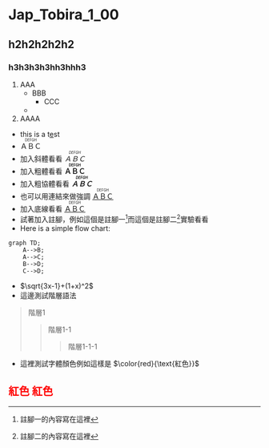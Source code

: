 # Jap_Tobira_1_00
## h2h2h2h2h2
### h3h3h3h3hh3hhh3
1. AAA  
    - BBB
        - CCC
    - 
3. AAAA  
- this is a t[e]()st
- <ruby>ＡＢＣ<rp>((</rp><rt>DEFGH</rt><rp>))</rp></ruby>
- 加入斜體看看 _<ruby>ＡＢＣ<rp>((</rp><rt>DEFGH</rt><rp>))</rp></ruby>_
- 加入粗體看看 __<ruby>ＡＢＣ<rp>((</rp><rt>DEFGH</rt><rp>))</rp></ruby>__
- 加入粗協體看看 ___<ruby>ＡＢＣ<rp>((</rp><rt>DEFGH</rt><rp>))</rp></ruby>___
- 也可以用連結來做強調 [<ruby>ＡＢＣ<rp>((</rp><rt>DEFGH</rt><rp>))</rp></ruby>]()
- 加入底線看看 <u><ruby>ＡＢＣ<rp>((</rp><rt>DEFGH</rt><rp>))</rp></ruby></u>
- 試著加入註腳，例如這個是註腳一[^1]而這個是註腳二[^2]實驗看看
- Here is a simple flow chart:

```mermaid
graph TD;
    A-->B;
    A-->C;
    B-->D;
    C-->D;
```

- $\sqrt{3x-1}+(1+x)^2$
- 這邊測試階層語法
> 階層1
> > 階層1-1
> > > 階層1-1-1

- 這裡測試字體顏色例如這樣是 $\color{red}{\text{紅色}}$

<font color="#FF0000">紅色</font>
<span style="color:red">紅色</span>
----
[^1]: 註腳一的內容寫在這裡
[^2]: 註腳二的內容寫在這裡
